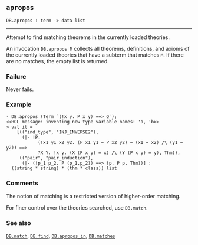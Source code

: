 ## `apropos`

``` hol4
DB.apropos : term -> data list
```

------------------------------------------------------------------------

Attempt to find matching theorems in the currently loaded theories.

An invocation `DB.apropos M` collects all theorems, definitions, and
axioms of the currently loaded theories that have a subterm that matches
`M`. If there are no matches, the empty list is returned.

### Failure

Never fails.

### Example

``` hol4
- DB.apropos (Term `(!x y. P x y) ==> Q`);
<<HOL message: inventing new type variable names: 'a, 'b>>
> val it =
    [(("ind_type", "INJ_INVERSE2"),
      (|- !P.
            (!x1 y1 x2 y2. (P x1 y1 = P x2 y2) = (x1 = x2) /\ (y1 = y2)) ==>
            ?X Y. !x y. (X (P x y) = x) /\ (Y (P x y) = y), Thm)),
     (("pair", "pair_induction"),
      (|- (!p_1 p_2. P (p_1,p_2)) ==> !p. P p, Thm))] :
  ((string * string) * (thm * class)) list
```

### Comments

The notion of matching is a restricted version of higher-order matching.

For finer control over the theories searched, use `DB.match`.

### See also

[`DB.match`](#DB.match), [`DB.find`](#DB.find),
[`DB.apropos_in`](#DB.apropos_in), [`DB.matches`](#DB.matches)
